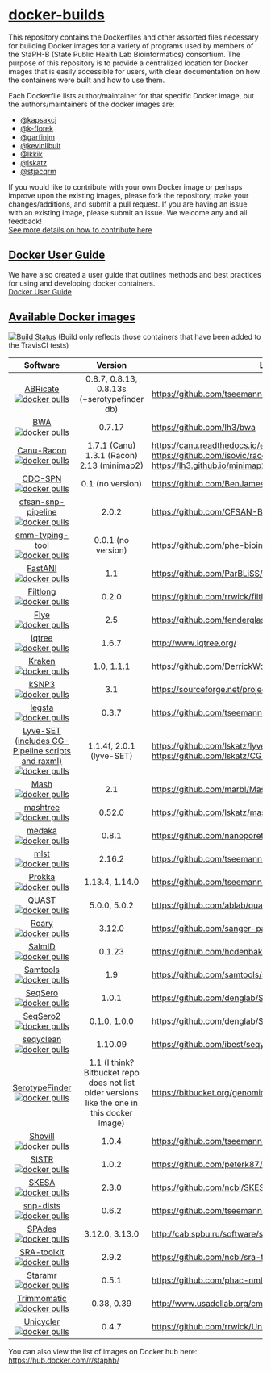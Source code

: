 # [docker-builds](#)
This repository contains the Dockerfiles and other assorted files necessary for building Docker images for a variety of programs used by members of the StaPH-B (State Public Health Lab Bioinformatics) consortium. The purpose of this repository is to provide a centralized location for Docker images that is easily accessible for users, with clear documentation on how the containers were built and how to use them.

Each Dockerfile lists author/maintainer for that specific Docker image, but the authors/maintainers of the docker images are:
  * [@kapsakcj](https://github.com/kapsakcj)
  * [@k-florek](https://github.com/k-florek)
  * [@garfinjm](https://github.com/garfinjm)
  * [@kevinlibuit](https://github.com/kevinlibuit)
  * [@Ikkik](https://github.com/Ikkik)
  * [@lskatz](https://github.com/lskatz)
  * [@stjacqrm](https://github.com/stjacqrm)

If you would like to contribute with your own Docker image or perhaps improve upon the existing images, please fork the repository, make your changes/additions, and submit a pull request. If you are having an issue with an existing image, please submit an issue. We welcome any and all feedback!  
[See more details on how to contribute here](https://staph-b.github.io/docker-builds/contribute/)

## [Docker User Guide](https://staph-b.github.io/docker-builds/)
We have also created a user guide that outlines methods and best practices for using and developing docker containers.  
[Docker User Guide](https://staph-b.github.io/docker-builds/)

## [Available Docker images](https://hub.docker.com/r/staphb/)
[![Build Status](https://travis-ci.com/StaPH-B/docker-builds.svg?branch=master)](https://travis-ci.com/StaPH-B/docker-builds) (Build only reflects those containers that have been added to the TravisCI tests)

| Software | Version | Link |
| :--------: | :-------: | -------- |
| [ABRicate](https://hub.docker.com/r/staphb/abricate/) <br/> [![docker pulls](https://img.shields.io/docker/pulls/staphb/abricate.svg?style=popout)](https://hub.docker.com/r/staphb/abricate) | 0.8.7, 0.8.13, 0.8.13s (+serotypefinder db) | https://github.com/tseemann/abricate |
| [BWA](https://hub.docker.com/r/staphb/bwa) <br/> [![docker pulls](https://img.shields.io/docker/pulls/staphb/bwa.svg?style=popout)](https://hub.docker.com/r/staphb/bwa) | 0.7.17 | https://github.com/lh3/bwa |
| [Canu-Racon](https://hub.docker.com/r/staphb/canu-racon/) <br/> [![docker pulls](https://img.shields.io/docker/pulls/staphb/canu-racon.svg?style=popout)](https://hub.docker.com/r/staphb/canu-racon) | 1.7.1 (Canu) 1.3.1 (Racon) 2.13 (minimap2) | https://canu.readthedocs.io/en/latest/ https://github.com/isovic/racon https://lh3.github.io/minimap2/ |
| [CDC-SPN](https://hub.docker.com/r/staphb/cdc-spn/) <br/> [![docker pulls](https://img.shields.io/docker/pulls/staphb/cdc-spn.svg?style=popout)](https://hub.docker.com/r/staphb/cdc-spn) | 0.1 (no version) | https://github.com/BenJamesMetcalf/Spn_Scripts_Reference |
| [cfsan-snp-pipeline](https://hub.docker.com/r/staphb/cfsan-snp-pipeline) <br/> [![docker pulls](https://img.shields.io/docker/pulls/staphb/cfsan-snp-pipeline.svg?style=popout)](https://hub.docker.com/r/staphb/cfsan-snp-pipeline) | 2.0.2 | https://github.com/CFSAN-Biostatistics/snp-pipeline |
| [emm-typing-tool](https://hub.docker.com/r/staphb/emm-typing-tool) <br/> [![docker pulls](https://img.shields.io/docker/pulls/staphb/emm-typing-tool.svg?style=popout)](https://hub.docker.com/r/staphb/emm-typing-tool) | 0.0.1 (no version) | https://github.com/phe-bioinformatics/emm-typing-tool |
| [FastANI](https://hub.docker.com/r/staphb/fastani) <br/> [![docker pulls](https://img.shields.io/docker/pulls/staphb/fastani.svg?style=popout)](https://hub.docker.com/r/staphb/fastani) | 1.1 | https://github.com/ParBLiSS/FastANI |
| [Filtlong](https://hub.docker.com/r/staphb/filtlong) <br/> [![docker pulls](https://img.shields.io/docker/pulls/staphb/filtlong.svg?style=popout)](https://hub.docker.com/r/staphb/filtlong) | 0.2.0 | https://github.com/rrwick/filtlong |
| [Flye](https://hub.docker.com/r/staphb/flye) <br/> [![docker pulls](https://img.shields.io/docker/pulls/staphb/flye.svg?style=popout)](https://hub.docker.com/r/staphb/flye) | 2.5 | https://github.com/fenderglass/Flye |
| [iqtree](https://hub.docker.com/r/staphb/iqtree/) <br/> [![docker pulls](https://img.shields.io/docker/pulls/staphb/iqtree.svg?style=popout)](https://hub.docker.com/r/staphb/iqtree) | 1.6.7 | http://www.iqtree.org/ |
| [Kraken](https://hub.docker.com/r/staphb/kraken/) <br/> [![docker pulls](https://img.shields.io/docker/pulls/staphb/kraken.svg?style=popout)](https://hub.docker.com/r/staphb/kraken) | 1.0, 1.1.1 | https://github.com/DerrickWood/kraken |
| [kSNP3](https://hub.docker.com/r/staphb/ksnp3/) <br/> [![docker pulls](https://img.shields.io/docker/pulls/staphb/ksnp3.svg?style=popout)](https://hub.docker.com/r/staphb/ksnp3)| 3.1 | https://sourceforge.net/projects/ksnp/ |
| [legsta](https://hub.docker.com/r/staphb/legsta/) <br/> [![docker pulls](https://img.shields.io/docker/pulls/staphb/legsta.svg?style=popout)](https://hub.docker.com/r/staphb/legsta)| 0.3.7 | https://github.com/tseemann/legsta |
| [Lyve-SET (includes CG-Pipeline scripts and raxml)](https://hub.docker.com/r/staphb/lyveset/) <br/> [![docker pulls](https://img.shields.io/docker/pulls/staphb/lyveset.svg?style=popout)](https://hub.docker.com/r/staphb/lyveset) | 1.1.4f, 2.0.1 (lyve-SET) | https://github.com/lskatz/lyve-SET https://github.com/lskatz/CG-Pipeline |
| [Mash](https://hub.docker.com/r/staphb/mash/) <br/> [![docker pulls](https://img.shields.io/docker/pulls/staphb/mash.svg?style=popout)](https://hub.docker.com/r/staphb/mash)  | 2.1 | https://github.com/marbl/Mash |
| [mashtree](https://hub.docker.com/r/staphb/mashtree) <br/> [![docker pulls](https://img.shields.io/docker/pulls/staphb/mashtree.svg?style=popout)](https://hub.docker.com/r/staphb/mashtree) | 0.52.0 | https://github.com/lskatz/mashtree |
| [medaka](https://hub.docker.com/r/staphb/medaka) <br/> [![docker pulls](https://img.shields.io/docker/pulls/staphb/medaka.svg?style=popout)](https://hub.docker.com/r/staphb/medaka) | 0.8.1 | https://github.com/nanoporetech/medaka |
| [mlst](https://hub.docker.com/r/staphb/mlst) <br/> [![docker pulls](https://img.shields.io/docker/pulls/staphb/mlst.svg?style=popout)](https://hub.docker.com/r/staphb/mlst) | 2.16.2 | https://github.com/tseemann/mlst |
| [Prokka](https://hub.docker.com/r/staphb/prokka/) <br/> [![docker pulls](https://img.shields.io/docker/pulls/staphb/prokka.svg?style=popout)](https://hub.docker.com/r/staphb/prokka) | 1.13.4, 1.14.0 | https://github.com/tseemann/prokka |
| [QUAST](https://hub.docker.com/r/staphb/quast/) <br/> [![docker pulls](https://img.shields.io/docker/pulls/staphb/quast.svg?style=popout)](https://hub.docker.com/r/staphb/quast) | 5.0.0, 5.0.2 | https://github.com/ablab/quast |
| [Roary](https://hub.docker.com/r/staphb/roary/) <br/> [![docker pulls](https://img.shields.io/docker/pulls/staphb/roary.svg?style=popout)](https://hub.docker.com/r/staphb/roary) | 3.12.0 | https://github.com/sanger-pathogens/Roary |
| [SalmID](https://hub.docker.com/r/staphb/salmid) <br/> [![docker pulls](https://img.shields.io/docker/pulls/staphb/salmid.svg?style=popout)](https://hub.docker.com/r/staphb/salmid) | 0.1.23 | https://github.com/hcdenbakker/SalmID |
| [Samtools](https://hub.docker.com/r/staphb/samtools) <br/> [![docker pulls](https://img.shields.io/docker/pulls/staphb/samtools.svg?style=popout)](https://hub.docker.com/r/staphb/samtools) | 1.9 | https://github.com/samtools/samtools |
| [SeqSero](https://hub.docker.com/r/staphb/seqsero/) <br/> [![docker pulls](https://img.shields.io/docker/pulls/staphb/seqsero.svg?style=popout)](https://hub.docker.com/r/staphb/seqsero) | 1.0.1 | https://github.com/denglab/SeqSero |
| [SeqSero2](https://hub.docker.com/r/staphb/seqsero2/) <br/> [![docker pulls](https://img.shields.io/docker/pulls/staphb/seqsero2.svg?style=popout)](https://hub.docker.com/r/staphb/seqsero2) | 0.1.0, 1.0.0 | https://github.com/denglab/SeqSero2/ |
| [seqyclean](https://hub.docker.com/r/staphb/seqyclean) <br/> [![docker pulls](https://img.shields.io/docker/pulls/staphb/seqyclean.svg?style=popout)](https://hub.docker.com/r/staphb/seqyclean) | 1.10.09 | https://github.com/ibest/seqyclean |
| [SerotypeFinder](https://hub.docker.com/r/staphb/serotypefinder/) <br/> [![docker pulls](https://img.shields.io/docker/pulls/staphb/serotypefinder.svg?style=popout)](https://hub.docker.com/r/staphb/serotypefinder) | 1.1 (I think? Bitbucket repo does not list older versions like the one in this docker image) | https://bitbucket.org/genomicepidemiology/serotypefinder/ |
| [Shovill](https://hub.docker.com/r/staphb/shovill/) <br/> [![docker pulls](https://img.shields.io/docker/pulls/staphb/shovill.svg?style=popout)](https://hub.docker.com/r/staphb/shovill) | 1.0.4 | https://github.com/tseemann/shovill |
| [SISTR](https://hub.docker.com/r/staphb/sistr/) <br/> [![docker pulls](https://img.shields.io/docker/pulls/staphb/sistr.svg?style=popout)](https://hub.docker.com/r/staphb/sistr) | 1.0.2 | https://github.com/peterk87/sistr_cmd |
| [SKESA](https://hub.docker.com/r/staphb/skesa) <br/> [![docker pulls](https://img.shields.io/docker/pulls/staphb/skesa.svg?style=popout)](https://hub.docker.com/r/staphb/skesa) | 2.3.0 | https://github.com/ncbi/SKESA |
| [snp-dists](https://hub.docker.com/r/staphb/snp-dists) <br/> [![docker pulls](https://img.shields.io/docker/pulls/staphb/snp-dists.svg?style=popout)](https://hub.docker.com/r/staphb/snp-dists) | 0.6.2 | https://github.com/tseemann/snp-dists |
| [SPAdes](https://hub.docker.com/r/staphb/spades/) <br/> [![docker pulls](https://img.shields.io/docker/pulls/staphb/spades.svg?style=popout)](https://hub.docker.com/r/staphb/spades) | 3.12.0, 3.13.0 | http://cab.spbu.ru/software/spades/ |
| [SRA-toolkit](https://hub.docker.com/r/staphb/sratoolkit/) <br/> [![docker pulls](https://img.shields.io/docker/pulls/staphb/sratoolkit.svg?style=popout)](https://hub.docker.com/r/staphb/sratoolkit) | 2.9.2 | https://github.com/ncbi/sra-tools |
| [Staramr](https://hub.docker.com/r/staphb/staramr/) <br/> [![docker pulls](https://img.shields.io/docker/pulls/staphb/staramr.svg?style=popout)](https://hub.docker.com/r/staphb/staramr) | 0.5.1 | https://github.com/phac-nml/staramr |
| [Trimmomatic](https://hub.docker.com/r/staphb/trimmomatic/) <br/> [![docker pulls](https://img.shields.io/docker/pulls/staphb/trimmomatic.svg?style=popout)](https://hub.docker.com/r/staphb/trimmomatic) | 0.38, 0.39 | http://www.usadellab.org/cms/?page=trimmomatic |
| [Unicycler](https://hub.docker.com/r/staphb/unicycler/) <br/> [![docker pulls](https://img.shields.io/docker/pulls/staphb/unicycler.svg?style=popout)](https://hub.docker.com/r/staphb/unicycler) | 0.4.7 | https://github.com/rrwick/Unicycler |

You can also view the list of images on Docker hub here: https://hub.docker.com/r/staphb/
